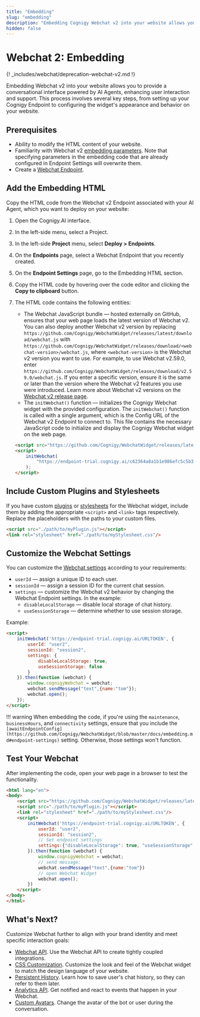 ```yaml
---
title: "Embedding"
slug: "embedding"
description: "Embedding Cognigy Webchat v2 into your website allows you to provide a conversational interface powered by AI Agents, enhancing user interaction and support. This process involves several key steps, from setting up your Cognigy Endpoint to configuring the widget's appearance and behavior on your website."
hidden: false
---
```


# Webchat 2: Embedding

{! _includes/webchat/deprecation-webchat-v2.md !}

Embedding Webchat v2 into your website allows you to provide a conversational interface powered by AI Agents, enhancing user interaction and support. This process involves several key steps, from setting up your Cognigy Endpoint to configuring the widget's appearance and behavior on your website.

## Prerequisites

- Ability to modify the HTML content of your website.
- Familiarity with Webchat v2 [embedding parameters](https://github.com/Cognigy/WebchatWidget/blob/master/docs/embedding.md). Note that specifying parameters in the embedding code that are already configured in Endpoint Settings will overwrite them.
- Create a [Webchat Endpoint](configuration.md).

## Add the Embedding HTML

Copy the HTML code from the Webchat v2 Endpoint associated with your AI Agent, which you want to deploy on your website:

1. Open the Cognigy.AI interface.
2. In the left-side menu, select a Project.
3. In the left-side **Project** menu, select **Deploy > Endpoints**.
4. On the **Endpoints** page, select a Webchat Endpoint that you recently created.
5. On the **Endpoint Settings** page, go to the Embedding HTML section.
6. Copy the HTML code by hovering over the code editor and clicking the **Copy to clipboard** button.
7. The HTML code contains the following entities:
    - The Webchat JavaScript bundle — hosted externally on GitHub, ensures that your web page loads the latest version of Webchat v2. You can also deploy another Webchat v2 version by replacing `https://github.com/Cognigy/WebchatWidget/releases/latest/download/webchat.js` with `https://github.com/Cognigy/WebchatWidget/releases/download/<webchat-version>/webchat.js`, where `<webchat-version>` is the Webchat v2 version you want to use. For example, to use Webchat v2.59.0, enter `https://github.com/Cognigy/WebchatWidget/releases/download/v2.59.0/webchat.js`. If you enter a specific version, ensure it is the same or later than the version where the Webchat v2 features you use were introduced. Learn more about Webchat v2 versions on the [Webchat v2 release page](https://github.com/Cognigy/WebchatWidget/releases).
    - The `initWebchat()` function — initializes the Cognigy Webchat widget with the provided configuration. The `initWebchat()` function is called with a single argument, which is the Config URL of the Webchat v2 Endpoint to connect to.
      This file contains the necessary JavaScript code to initialize and display the Cognigy Webchat widget on the web page.

    ```html
    <script src="https://github.com/Cognigy/WebchatWidget/releases/latest/download/webchat.js"></script>
    <script>
        initWebchat(
            "https://endpoint-trial.cognigy.ai/c62364a8a1b1e986efc5c5b3bed5b2300aeab6788a6551f88fa24dcf9c37dbmf"
        );
    </script>
    ```

## Include Custom Plugins and Stylesheets

If you have custom [plugins](../plugins.md) or [stylesheets](https://github.com/Cognigy/WebchatWidget/blob/master/docs/css-customization.md) for the Webchat widget, include them by adding the appropriate `<script>` and `<link>` tags respectively. Replace the placeholders with the paths to your custom files.

```html
<script src="./path/to/myPlugin.js"></script>
<link rel="stylesheet" href="./path/to/myStylesheet.css"/>
```

## Customize the Webchat Settings

You can customize the [Webchat settings](https://github.com/Cognigy/WebchatWidget/blob/master/docs/embedding.md#client-side-configuration) according to your requirements:

- `userId` — assign a unique ID to each user.
- `sessionId` — assign a session ID for the current chat session.
- `settings` — customize the Webchat v2 behavior by changing the Webchat Endpoint settings. In the example:
    - `disableLocalStorage` — disable local storage of chat history.
    - `useSessionStorage` — determine whether to use session storage.

Example:

```html
<script>
    initWebchat('https://endpoint-trial.cognigy.ai/URLTOKEN', {
        userId: "user2",
        sessionId: "session2",
        settings: {
            disableLocalStorage: true,
            useSessionStorage: false
        }
    }).then(function (webchat) {
        window.cognigyWebchat = webchat;
        webchat.sendMessage("text",{name:"tom"});
        webchat.open();
    });
</script>
```

!!! warning
    When embedding the code, if you're using the `maintenance`, `businessHours`, and `connectivity` settings, ensure that you include the `[awaitEndpointConfig](https://github.com/Cognigy/WebchatWidget/blob/master/docs/embedding.md#endpoint-settings)` setting. Otherwise, those settings won't function.

## Test Your Webchat

After implementing the code, open your web page in a browser to test the functionality.

```html
<html lang="en">
<body>
    <script src="https://github.com/Cognigy/WebchatWidget/releases/latest/download/webchat.js"></script>
    <script src="./path/to/myPlugin.js"></script>
    <link rel="stylesheet" href="./path/to/myStylesheet.css"/>
    <script>
        initWebchat('https://endpoint-trial.cognigy.ai/URLTOKEN', {
            userId: "user2",
            sessionId: "session2",
            // Set endpoint settings
            settings:{"disableLocalStorage": true, "useSessionStorage": false}
        }).then(function (webchat) {
            window.cognigyWebchat = webchat;
            // send message:
            webchat.sendMessage("text",{name:"tom"})
            // open Webchat Widget
            webchat.open();
        })
    </script>
</body>
</html>
```

## What's Next?

Customize Webchat further to align with your brand identity and meet specific interaction goals:

- [Webchat API](https://github.com/Cognigy/WebchatWidget/blob/master/docs/webchat-api.md). Use the Webchat API to create tightly coupled integrations.
- [CSS Customization](https://github.com/Cognigy/WebchatWidget/blob/master/docs/css-customization.md). Customize the look and feel of the Webchat widget to match the design language of your website.
- [Persistent History](https://github.com/Cognigy/WebchatWidget/blob/master/docs/embedding.md). Learn how to save user's chat history, so they can refer to them later.
- [Analytics API](https://github.com/Cognigy/WebchatWidget/blob/master/docs/analytics-api.md). Get notified and react to events that happen in your Webchat.
- [Custom Avatars](https://github.com/Cognigy/WebchatWidget/blob/master/docs/custom-avatars.md). Change the avatar of the bot or user during the conversation.